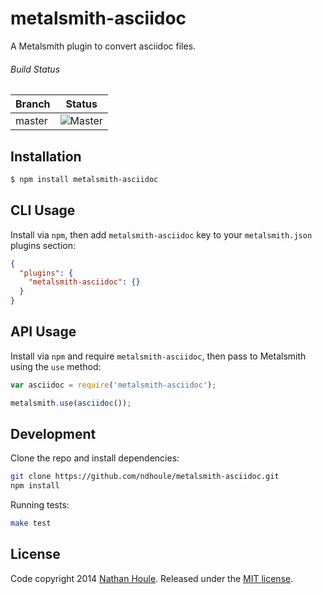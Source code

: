 # metalsmith-asciidoc

A Metalsmith plugin to convert asciidoc files.

###### Build Status

Branch | Status
---    | ---   
master | ![Master](https://travis-ci.org/ndhoule/metalsmith-asciidoc.svg?branch=master) | ![Master Dependencies](https://david-dm.org/ndhoule/metalsmith-asciidoc.svg?style=flat)


## Installation

```sh
$ npm install metalsmith-asciidoc
```


## CLI Usage

Install via `npm`, then add `metalsmith-asciidoc` key to your `metalsmith.json` plugins section:

```json
{
  "plugins": {
    "metalsmith-asciidoc": {}
  }
}
```


## API Usage

Install via `npm` and require `metalsmith-asciidoc`, then pass to Metalsmith using the `use` method:

```js
var asciidoc = require('metalsmith-asciidoc');

metalsmith.use(asciidoc());
```

## Development

Clone the repo and install dependencies:

```sh
git clone https://github.com/ndhoule/metalsmith-asciidoc.git
npm install
```

Running tests:

```sh
make test
```


## License

Code copyright 2014 [Nathan Houle](mailto:nathan+github@nathanhoule.com). Released under the [MIT license](LICENSE.md).
